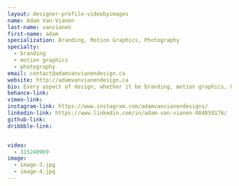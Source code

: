```yaml
---
layout: designer-profile-videobyimages
name: Adam Van-Vianen
last-name: vanvianen
first-name: adam
specialization: Branding, Motion Graphics, Photography
specialty:
  - branding
  - motion graphics
  - photography
email: contact@adamvanvianendesign.ca
website: http://adamvanvianendesign.ca
bio: Every aspect of design, whether it be branding, motion graphics, UI/UX, logo design, packaging, web development, intrigues me. I like to dip my foot into every bit of it. From a young age I loved marketing and advertising, but I also had a passion for art. You put those two together and you have graphic design. Creativity is like a muscle, the more you use it, the stronger it gets. Graphic design allows me to gain a stronger creativity every day.
behance-link:
vimeo-link:
instagram-link: https://www.instagram.com/adamvanvianendesigns/
linkedin-link: https://www.linkedin.com/in/adam-van-vianen-084059176/
github-link:
dribbble-link:


video:
  - 315240969
image:
  - image-3.jpg
  - image-4.jpg
---
```

